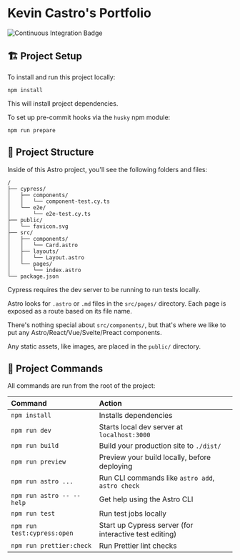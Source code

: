 # Kevin Castro's Portfolio

![Continuous Integration Badge](https://github.com/kevinthemself/portfolio/actions/workflows/continuous-integration.yml/badge.svg)

## 🏗️ Project Setup

To install and run this project locally:

```
npm install
```

This will install project dependencies.

To set up pre-commit hooks via the `husky` npm module:

```
npm run prepare
```

## 🚀 Project Structure

Inside of this Astro project, you'll see the following folders and files:

```
/
├── cypress/
│   ├── components/
│   │   └── component-test.cy.ts
│   └── e2e/
│       └── e2e-test.cy.ts
├── public/
│   └── favicon.svg
├── src/
│   ├── components/
│   │   └── Card.astro
│   ├── layouts/
│   │   └── Layout.astro
│   └── pages/
│       └── index.astro
└── package.json
```

Cypress requires the dev server to be running to run tests locally.

Astro looks for `.astro` or `.md` files in the `src/pages/` directory. Each page is exposed as a route based on its file name.

There's nothing special about `src/components/`, but that's where we like to put any Astro/React/Vue/Svelte/Preact components.

Any static assets, like images, are placed in the `public/` directory.

## 🧞 Project Commands

All commands are run from the root of the project:

| Command                     | Action                                                 |
| :-------------------------- | :----------------------------------------------------- |
| `npm install`               | Installs dependencies                                  |
| `npm run dev`               | Starts local dev server at `localhost:3000`            |
| `npm run build`             | Build your production site to `./dist/`                |
| `npm run preview`           | Preview your build locally, before deploying           |
| `npm run astro ...`         | Run CLI commands like `astro add`, `astro check`       |
| `npm run astro -- --help`   | Get help using the Astro CLI                           |
| `npm run test`              | Run test jobs locally                                  |
| `npm run test:cypress:open` | Start up Cypress server (for interactive test editing) |
| `npm run prettier:check`    | Run Prettier lint checks                               |
